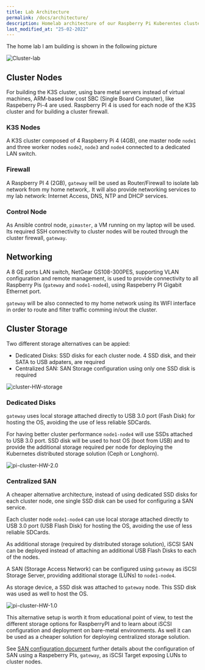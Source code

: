 ```yaml
---
title: Lab Architecture
permalink: /docs/architecture/
description: Homelab architecture of our Raspberry Pi Kuberentes cluster. Cluster nodes, firewall, and Ansible control node. Networking and cluster storage design.
last_modified_at: "25-02-2022"
---
```



The home lab I am building is shown in the following picture

![Cluster-lab](/assets/img/RaspberryPiCluster_architecture.png)


## Cluster Nodes

For building the K3S cluster, using bare metal servers instead of virtual machines, ARM-based low cost SBC (Single Board Computer), like Raspeberry Pi-4 are used. Raspberry PI 4 is used for each node of the K3S cluster and for building a cluster firewall. 

### K3S Nodes

A K3S cluster composed of 4 Raspberry Pi 4 (4GB), one master node `node1` and three worker nodes `node2`, `node3` and `node4` connected to a dedicated LAN switch.
 
### Firewall

A Raspberry PI 4 (2GB), `gateway` will be used as Router/Firewall to isolate lab network from my home network,. It will also provide networking services to my lab network: Internet Access, DNS, NTP and DHCP services.

### Control Node

As Ansible control node, `pimaster`, a VM running on my laptop will be used. Its required SSH connectivity to cluster nodes will be routed through the cluster firewall, `gateway`.

## Networking

A 8 GE ports LAN switch, NetGear GS108-300PES, supporting VLAN configuration and remote management, is used to provide connectivity to all Raspberry Pis (`gateway` and `node1-node4`), using Raspeberry PI Gigabit Ethernet port.

`gateway` will be also connected to my home network using its WIFI interface in order to route and filter traffic comming in/out the cluster.

## Cluster Storage

Two different storage alternatives can be appied:

- Dedicated Disks: SSD disks for each cluster node. 4 SSD disk, and their SATA to USB adpaters, are required
- Centralized SAN: SAN Storage configuration using only one SSD disk is required

![cluster-HW-storage](/assets/img/RaspberryPiCluster_HW_storage.png)


### Dedicated Disks

`gateway` uses local storage attached directly to USB 3.0 port (Fash Disk) for hosting the OS, avoiding the use of less reliable SDCards.

For having better cluster performance `node1-node4` will use SSDs attached to USB 3.0 port. SSD disk will be used to host OS (boot from USB) and to provide the additional storage required per node for deploying the Kubernetes distributed storage solution (Ceph or Longhorn).

![pi-cluster-HW-2.0](/assets/img/pi-cluster-2.0.png)


### Centralized SAN

A cheaper alternative architecture, instead of using dedicated SSD disks for each cluster node, one single SSD disk can be used for configuring a SAN service.

Each cluster node `node1-node4` can use local storage attached directly to USB 3.0 port (USB Flash Disk) for hosting the OS, avoiding the use of less reliable SDCards.
 
As additional storage (required by distributed storage solution), iSCSI SAN can be deployed instead of attaching an additional USB Flash Disks to each of the nodes.

A SAN (Storage Access Network) can be configured using `gateway` as iSCSI Storage Server, providing additional storage (LUNs) to `node1-node4`.

As storage device, a SSD disk was attached to `gateway` node. This SSD disk was used as well to host the OS.

![pi-cluster-HW-1.0](/assets/img/pi-cluster.png)

This alternative setup is worth it from educational point of view, to test the different storage options for RaspberryPI and to learn about iSCSI configuration and deployment on bare-metal environments. As well it can be used as a cheaper solution for deploying centralized storage solution.

See [SAN configuration document](/docs/san/) further details about the configuration of SAN using a Raspeberry PIs, `gateway`, as iSCSI Target exposing LUNs to cluster nodes.

